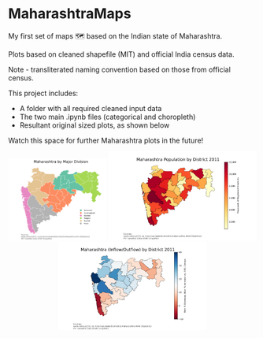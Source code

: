 # MaharashtraMaps
My first set of maps 🗺️ based on the Indian state of Maharashtra.

Plots based on cleaned shapefile (MIT) and official India census data.

Note - transliterated naming convention based on those from official census.

This project includes:
-	A folder with all required cleaned input data
-	The two main .ipynb files (categorical and choropleth)
-	Resultant original sized plots, as shown below

Watch this space for further Maharashtra plots in the future!

<p align="middle">
  <img src="/nell_maha_div_pop.png" width="200" />
  <img src="/nell_maha_pop1.png" width="300" /> 
  <img src="/nell_maha_pop2.png" width="300" />
</p>
